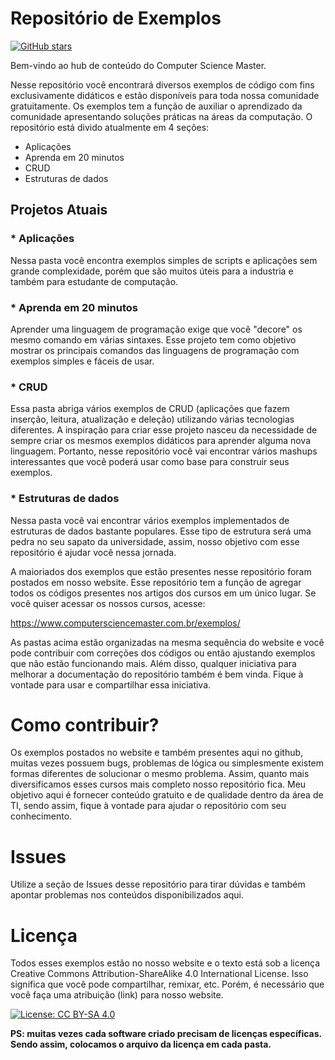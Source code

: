 

# Repositório de Exemplos

[![GitHub stars](https://img.shields.io/github/stars/ComputerScienceMaster/Exemplos.svg?style=social&label=Star&maxAge=2592000)](https://GitHub.com/ComputerScienceMaster/Exemplos/stargazers/)



Bem-vindo ao hub de conteúdo do Computer Science Master. 

Nesse repositório você encontrará diversos exemplos de código com fins exclusivamente didáticos e estão disponíveis para toda nossa comunidade gratuitamente. Os exemplos tem a função de auxiliar o aprendizado da comunidade apresentando soluções práticas na áreas da computação. O repositório está divido atualmente em 4 seções:

- Aplicações
- Aprenda em 20 minutos 
- CRUD
- Estruturas de dados

## Projetos Atuais

### * Aplicações

Nessa pasta você encontra exemplos simples de scripts e aplicações sem grande complexidade, porém que são muitos úteis para a industria e também para estudante de computação.

### * Aprenda em 20 minutos

Aprender uma linguagem de programação exige que você "decore" os mesmo comando em várias sintaxes. Esse projeto tem como objetivo mostrar os principais comandos das linguagens de programação com exemplos simples e fáceis de usar.

### * CRUD

Essa pasta abriga vários exemplos de CRUD (aplicações que fazem inserção, leitura, atualização e deleção) utilizando várias tecnologias diferentes. A inspiração para criar esse projeto nasceu da necessidade de sempre criar os mesmos exemplos didáticos para aprender alguma nova linguagem. Portanto, nesse repositório você vai encontrar vários mashups interessantes que você poderá usar como base para construir seus exemplos.

### * Estruturas de dados

Nessa pasta você vai encontrar vários exemplos implementados de estruturas de dados bastante populares. Esse tipo de estrutura será uma pedra no seu sapato da universidade, assim, nosso objetivo com esse repositório é ajudar você nessa jornada.


A maioriados dos exemplos que estão presentes nesse repositório foram postados em nosso website. Esse repositório tem a função de agregar todos os códigos presentes nos artigos dos cursos em um único lugar. Se você quiser acessar os nossos cursos, acesse:

https://www.computersciencemaster.com.br/exemplos/

As pastas acima estão organizadas na mesma sequência do website e você pode contribuir com correções dos códigos ou então ajustando exemplos que não estão funcionando mais. Além disso, qualquer iniciativa para melhorar a documentação do repositório também é bem vinda. Fique à vontade para usar e compartilhar essa iniciativa.


# Como contribuir?

Os exemplos postados no website e também presentes aqui no github, muitas vezes possuem bugs, problemas de lógica ou simplesmente existem formas diferentes de solucionar o mesmo problema. Assim, quanto mais diversificamos esses cursos mais completo nosso repositório fica. Meu objetivo aqui é fornecer conteúdo gratuito e de qualidade dentro da área de TI, sendo assim, fique à vontade para ajudar o repositório com seu conhecimento. 

# Issues

Utilize a seção de Issues desse repositório para tirar dúvidas e também apontar problemas nos conteúdos disponibilizados aqui.

# Licença 

Todos esses exemplos estão no nosso website e o texto está sob a licença Creative Commons Attribution-ShareAlike 4.0 International License. Isso significa que você pode compartilhar, remixar, etc. Porém, é necessário que você faça uma atribuição (link) para nosso website.

[![License: CC BY-SA 4.0](https://img.shields.io/badge/License-CC%20BY--SA%204.0-lightgrey.svg)](https://creativecommons.org/licenses/by-sa/4.0/)

**PS: muitas vezes cada software criado precisam de licenças específicas. Sendo assim, colocamos o arquivo da licença em cada pasta.**
